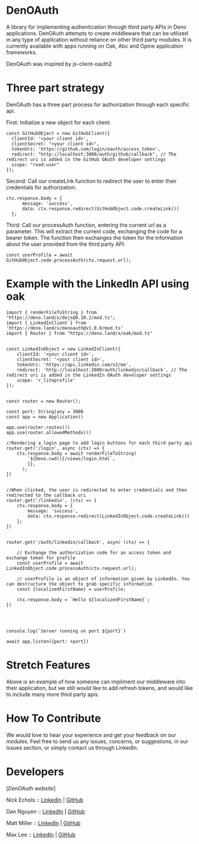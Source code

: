 # DenOAuth
A library for implementing authentication through third party APIs in Deno applications. 
DenOAuth attempts to create middleware that can be utilized in any type of application without reliance on other third party modules. It is currently available with apps running on Oak, Abc and Opine application frameworks.

DenOAuth was inspired by js-client-oauth2

# Three part strategy
DenOAuth has a three part process for authorization through each specific api.
 
 First: Initialize a new object for each client:

  ```
  const GitHubObject = new GitHubClient({
    clientId: '<your client id>',
    clientSecret: "<your client id>",
    tokenUri: 'https://github.com/login/oauth/access_token',
    redirect: "http://localhost:3000/auth/github/callback", // The redirect uri is added in the GitHub OAuth developer settings
    scope: "read:user" 
});
```
  
  Second: Call our createLink function to redirect the user to enter their credentials for authorization.
  

  ```  
  ctx.response.body = {
        message: 'success',
        data: ctx.response.redirect(GitHubObject.code.createLink())
    };
  ```
    
  Third: Call our processAuth function, entering the current url as a parameter. This will extract the current code, exchanging the code
   for a bearer token. The function then exchanges the token for the information about the user provided from the third party API. 
  

  ```
  const userProfile = await GitHubObject.code.processAuth(ctx.request.url);
  ```

# Example with the LinkedIn API using oak

```import { Application } from "https://deno.land/x/oak/mod.ts"
import { renderFileToString } from "https://deno.land/x/dejs@0.10.2/mod.ts";
import { LinkedInClient } from 'https://deno.land/x/denoauth@v1.0.0/mod.ts'
import { Router } from "https://deno.land/x/oak/mod.ts"


const LinkedInObject = new LinkedInClient({
    clientId: '<your client id>',
    clientSecret: '<your client id>',
    tokenUri: 'https://api.linkedin.com/v2/me',
    redirect: 'http://localhost:3000/auth/linkedin/callback', // The redirect uri is added in the LinkedIn OAuth developer settings
    scope: 'r_liteprofile'
});


const router = new Router();

const port: String|any = 3000
const app = new Application()

app.use(router.routes())
app.use(router.allowedMethods())

//Rendering a login page to add login buttons for each third party api
router.get('/login', async (ctx) => {
    ctx.response.body = await renderFileToString(
        `${Deno.cwd()}/views/login.html`,
        {},
      );
})


//When clicked, the user is redirected to enter credentials and then redirected to the callback uri
router.get('/linkedin', (ctx) => {
    ctx.response.body = {
        message: 'success',
        data: ctx.response.redirect(LinkedInObject.code.createLink())
    };
})


router.get('/auth/linkedin/callback', async (ctx) => {

    // Exchange the authorization code for an access token and exchange token for profile
    const userProfile = await LinkedInObject.code.processAuth(ctx.request.url);
    
    // userProfile is an object of information given by LinkedIn. You can destructure the object to grab specific information
    const {localizedFirstName} = userProfile;

    ctx.response.body = `Hello ${localizedFirstName}`;
})




console.log(`Server running on port ${port}`)

await app.listen({port: +port})
```

# Stretch Features
Above is an example of how someone can impliment our middleware into their application, but we still would like to add refresh tokens, 
and would like to include many more third party apis.

# How To Contribute
We would love to hear your experience and get your feedback on our modules. Feel free to send us any issues, concerns, or suggestions, in our Issues section, or simply contact us through LinkedIn.

# Developers

[*DenOAuth website*]

Nick Echols :: [LinkedIn](https://www.linkedin.com/in/nickechols87/) | [GitHub](https://github.com/Nechols87)

Dan Nguyen :: [LinkedIn](https://www.linkedin.com/in/danlord-nguyen/) | [GitHub](https://github.com/Danlordrises)

Matt Miller :: [LinkedIn](https://www.linkedin.com/in/matthew-miller2020/) | [GitHub](https://github.com/matthewjohnmiller2020)

Max Lee :: [LinkedIn](https://www.linkedin.com/in/max-lee1) | [GitHub](https://github.com/maxolee23/)
